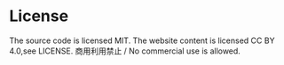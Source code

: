# License
The source code is licensed MIT. The website content is licensed CC BY 4.0,see LICENSE.
商用利用禁止 / No commercial use is allowed.
